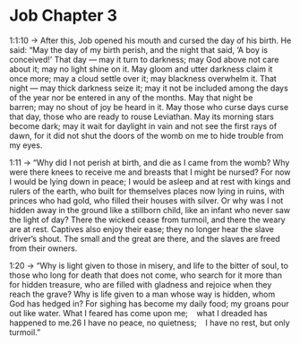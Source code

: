 # Job Chapter 3

1:1:10 → After this, Job opened his mouth and cursed the day of his birth. He said: “May the day of my birth perish, and the night that said, ‘A boy is conceived!’ That day — may it turn to darkness; may God above not care about it; may no light shine on it. May gloom and utter darkness claim it once more; may a cloud settle over it; may blackness overwhelm it. That night — may thick darkness seize it; may it not be included among the days of the year nor be entered in any of the months. May that night be barren; may no shout of joy be heard in it. May those who curse days curse that day, those who are ready to rouse Leviathan. May its morning stars become dark; may it wait for daylight in vain and not see the first rays of dawn, for it did not shut the doors of the womb on me to hide trouble from my eyes.

1:11 → “Why did I not perish at birth, and die as I came from the womb? Why were there knees to receive me and breasts that I might be nursed? For now I would be lying down in peace; I would be asleep and at rest with kings and rulers of the earth, who built for themselves places now lying in ruins, with princes who had gold, who filled their houses with silver. Or why was I not hidden away in the ground like a stillborn child, like an infant who never saw the light of day? There the wicked cease from turmoil, and there the weary are at rest. Captives also enjoy their ease; they no longer hear the slave driver’s shout. The small and the great are there, and the slaves are freed from their owners.

1:20 → “Why is light given to those in misery, and life to the bitter of soul, to those who long for death that does not come, who search for it more than for hidden treasure, who are filled with gladness and rejoice when they reach the grave? Why is life given to a man whose way is hidden, whom God has hedged in? For sighing has become my daily food; my groans pour out like water. What I feared has come upon me;    what I dreaded has happened to me.26 I have no peace, no quietness;    I have no rest, but only turmoil.”